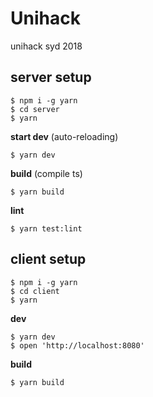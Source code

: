 # Unihack
unihack syd 2018

## server setup
```
$ npm i -g yarn
$ cd server
$ yarn
```

**start dev** (auto-reloading)
```
$ yarn dev
```

**build** (compile ts)
```
$ yarn build
```

**lint**
```
$ yarn test:lint
```

## client setup
```
$ npm i -g yarn
$ cd client
$ yarn
```

**dev**
```
$ yarn dev
$ open 'http://localhost:8080'
```

**build**
```
$ yarn build
```
